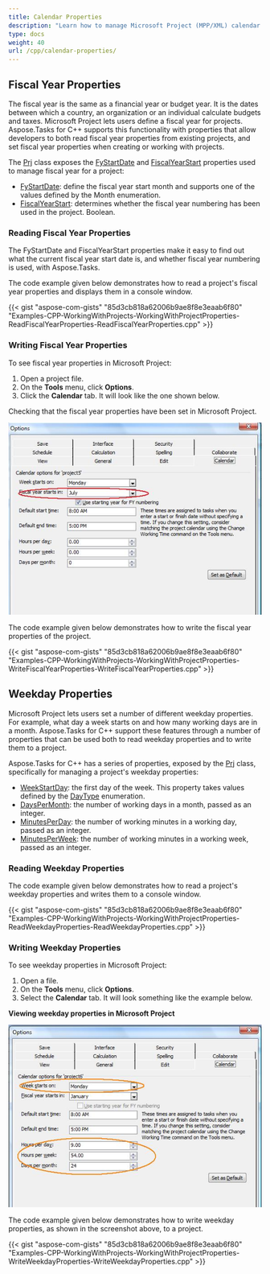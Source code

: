 ```yaml
---
title: Calendar Properties
description: "Learn how to manage Microsoft Project (MPP/XML) calendar properties using Aspose.Tasks for C++."
type: docs
weight: 40
url: /cpp/calendar-properties/
---
```


## **Fiscal Year Properties**
The fiscal year is the same as a financial year or budget year. It is the dates between which a country, an organization or an individual calculate budgets and taxes. Microsoft Project lets users define a fiscal year for projects. Aspose.Tasks for C++ supports this functionality with properties that allow developers to both read fiscal year properties from existing projects, and set fiscal year properties when creating or working with projects.

The [Prj](https://reference.aspose.com/tasks/cpp/class/aspose.tasks.prj) class exposes the [FyStartDate](https://reference.aspose.com/tasks/cpp/class/aspose.tasks.prj#af2248a2e6774eadc20587bded81a2da4) and [FiscalYearStart](https://reference.aspose.com/tasks/cpp/class/aspose.tasks.prj#a39aa93f1bf7d9d8cd06a7b7490b21a56) properties used to manage fiscal year for a project:

- [FyStartDate](https://reference.aspose.com/tasks/cpp/class/aspose.tasks.prj#af2248a2e6774eadc20587bded81a2da4): define the fiscal year start month and supports one of the values defined by the Month enumeration.
- [FiscalYearStart](https://reference.aspose.com/tasks/cpp/class/aspose.tasks.prj#a39aa93f1bf7d9d8cd06a7b7490b21a56): determines whether the fiscal year numbering has been used in the project. Boolean.

### **Reading Fiscal Year Properties**
The FyStartDate and FiscalYearStart properties make it easy to find out what the current fiscal year start date is, and whether fiscal year numbering is used, with Aspose.Tasks.

The code example given below demonstrates how to read a project's fiscal year properties and displays them in a console window.

{{< gist "aspose-com-gists" "85d3cb818a62006b9ae8f8e3eaab6f80" "Examples-CPP-WorkingWithProjects-WorkingWithProjectProperties-ReadFiscalYearProperties-ReadFiscalYearProperties.cpp" >}}

### **Writing Fiscal Year Properties**
To see fiscal year properties in Microsoft Project:

1. Open a project file.
2. On the **Tools** menu, click **Options**.
3. Click the **Calendar** tab. It will look like the one shown below.

Checking that the fiscal year properties have been set in Microsoft Project.

![fiscal year properties in Microsoft Project](working-with-project-properties_3.png)

The code example given below demonstrates how to write the fiscal year properties of the project.

{{< gist "aspose-com-gists" "85d3cb818a62006b9ae8f8e3eaab6f80" "Examples-CPP-WorkingWithProjects-WorkingWithProjectProperties-WriteFiscalYearProperties-WriteFiscalYearProperties.cpp" >}}

## **Weekday Properties**
Microsoft Project lets users set a number of different weekday properties. For example, what day a week starts on and how many working days are in a month. Aspose.Tasks for C++ support these features through a number of properties that can be used both to read weekday properties and to write them to a project.

Aspose.Tasks for C++ has a series of properties, exposed by the [Prj](https://reference.aspose.com/tasks/cpp/class/aspose.tasks.prj) class, specifically for managing a project's weekday properties:

- [WeekStartDay](https://reference.aspose.com/tasks/cpp/class/aspose.tasks.prj#aaf8561bf962c6861f3a38e2c0a8e1cc6): the first day of the week. This property takes values defined by the [DayType]() enumeration.
- [DaysPerMonth](https://reference.aspose.com/tasks/cpp/class/aspose.tasks.prj#afc571efea974575fc65cc2a1d85cd5f5): the number of working days in a month, passed as an integer.
- [MinutesPerDay](https://reference.aspose.com/tasks/cpp/class/aspose.tasks.prj#a7b20906f16b3239553ee2482b944b3fb): the number of working minutes in a working day, passed as an integer.
- [MinutesPerWeek](https://reference.aspose.com/tasks/cpp/class/aspose.tasks.prj#ab5b9ef90f85682ea3060cdcb5a81116f): the number of working minutes in a working week, passed as an integer.

### **Reading Weekday Properties**
The code example given below demonstrates how to read a project's weekday properties and writes them to a console window.

{{< gist "aspose-com-gists" "85d3cb818a62006b9ae8f8e3eaab6f80" "Examples-CPP-WorkingWithProjects-WorkingWithProjectProperties-ReadWeekdayProperties-ReadWeekdayProperties.cpp" >}}

### **Writing Weekday Properties**
To see weekday properties in Microsoft Project:

1. Open a file.
2. On the **Tools** menu, click **Options**.
3. Select the **Calendar** tab. It will look something like the example below.

**Viewing weekday properties in Microsoft Project**

![show project calendar properties in Microsoft Project](working-with-project-properties_4.png)

The code example given below demonstrates how to write weekday properties, as shown in the screenshot above, to a project.

{{< gist "aspose-com-gists" "85d3cb818a62006b9ae8f8e3eaab6f80" "Examples-CPP-WorkingWithProjects-WorkingWithProjectProperties-WriteWeekdayProperties-WriteWeekdayProperties.cpp" >}}
